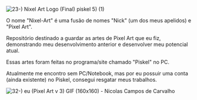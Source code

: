 ![23-) Nixel Art Logo (Final) piskel 5) (1)](https://user-images.githubusercontent.com/53615215/133826827-7ad75d89-f132-4689-aa34-728f55f56851.gif)





O nome "Nixel-Art" é uma fusão de nomes "Nick" (um dos meus apelidos) e "Pixel Art".


Repositório destinado a guardar as artes de Pixel Art que eu fiz, 
demonstrando meu desenvolvimento anterior e desenvolver meu potencial atual. 

Essas artes foram feitas no programa/site chamado "Piskel" no PC.

Atualmente me encontro sem PC/Notebook, mas por eu possuir uma conta (ainda existente) 
no Piskel, consegui resgatar meus trabalhos.


   
   
   

   
![32-) eu (Pixel Art v 3) GIF (160x160)](https://user-images.githubusercontent.com/53615215/133825949-e21bf00d-6974-4bee-a5e2-c23b3a202fd6.gif)
        - Nicolas Campos de Carvalho
